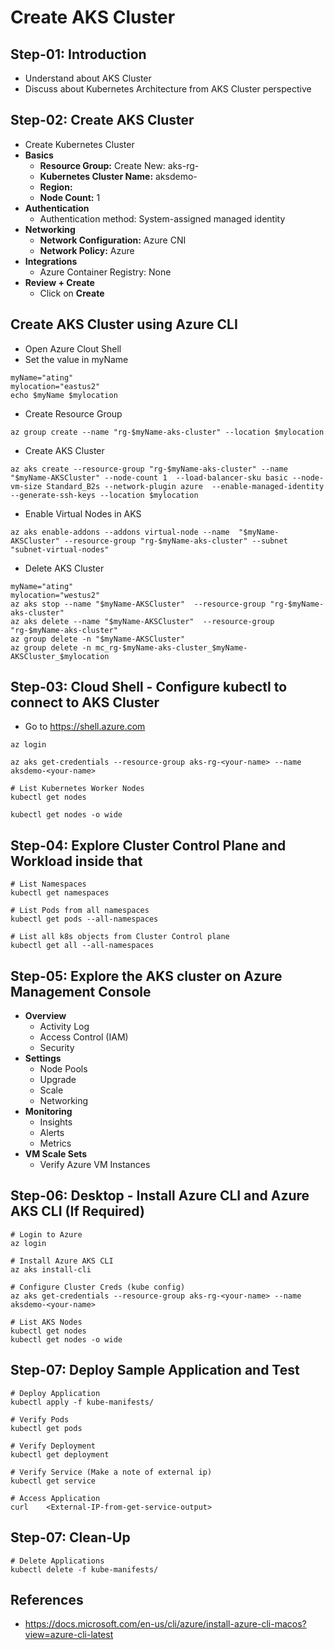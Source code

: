 # Create AKS Cluster

## Step-01: Introduction
- Understand about AKS Cluster
- Discuss about Kubernetes Architecture from AKS Cluster perspective

## Step-02: Create AKS Cluster
- Create Kubernetes Cluster
- **Basics**
  - **Resource Group:** Create New: aks-rg-<yourname>
  - **Kubernetes Cluster Name:** aksdemo-<yourname>
  - **Region:** <Your Region>
  - **Node Count:** 1
- **Authentication**
  - Authentication method: 	System-assigned managed identity
- **Networking**
  - **Network Configuration:** Azure CNI
  - **Network Policy:** Azure
- **Integrations**
  - Azure Container Registry: None
- **Review + Create**
  - Click on **Create**

## Create AKS Cluster using Azure CLI
- Open Azure Clout Shell
- Set the value in myName
```
myName="ating"
mylocation="eastus2"
echo $myName $mylocation
```

- Create Resource Group
```
az group create --name "rg-$myName-aks-cluster" --location $mylocation
```

- Create AKS Cluster
```
az aks create --resource-group "rg-$myName-aks-cluster" --name "$myName-AKSCluster" --node-count 1  --load-balancer-sku basic --node-vm-size Standard_B2s --network-plugin azure  --enable-managed-identity  --generate-ssh-keys --location $mylocation
```

- Enable Virtual Nodes in AKS
```
az aks enable-addons --addons virtual-node --name  "$myName-AKSCluster" --resource-group "rg-$myName-aks-cluster" --subnet "subnet-virtual-nodes"
```


- Delete AKS Cluster
```
myName="ating"
mylocation="westus2"
az aks stop --name "$myName-AKSCluster"  --resource-group "rg-$myName-aks-cluster"
az aks delete --name "$myName-AKSCluster"  --resource-group "rg-$myName-aks-cluster"
az group delete -n "$myName-AKSCluster"
az group delete -n mc_rg-$myName-aks-cluster_$myName-AKSCluster_$mylocation
```

## Step-03: Cloud Shell - Configure kubectl to connect to AKS Cluster

- Go to https://shell.azure.com
```
az login
```
```
az aks get-credentials --resource-group aks-rg-<your-name> --name aksdemo-<your-name>
```
```
# List Kubernetes Worker Nodes
kubectl get nodes
```
```
kubectl get nodes -o wide
```

## Step-04: Explore Cluster Control Plane and Workload inside that
```
# List Namespaces
kubectl get namespaces
```
```
# List Pods from all namespaces
kubectl get pods --all-namespaces
```
```
# List all k8s objects from Cluster Control plane
kubectl get all --all-namespaces
```

## Step-05: Explore the AKS cluster on Azure Management Console
- **Overview**
  - Activity Log
  - Access Control (IAM)
  - Security
- **Settings**
  - Node Pools
  - Upgrade
  - Scale
  - Networking
- **Monitoring**
  - Insights
  - Alerts
  - Metrics
- **VM Scale Sets**
  - Verify Azure VM Instances

## Step-06: Desktop - Install Azure CLI and Azure AKS CLI (If Required)
```
# Login to Azure
az login
```
```
# Install Azure AKS CLI
az aks install-cli
```
```
# Configure Cluster Creds (kube config)
az aks get-credentials --resource-group aks-rg-<your-name> --name aksdemo-<your-name>
```
```
# List AKS Nodes
kubectl get nodes
kubectl get nodes -o wide
```
## Step-07: Deploy Sample Application and Test
```
# Deploy Application
kubectl apply -f kube-manifests/
```
```
# Verify Pods
kubectl get pods
```
```
# Verify Deployment
kubectl get deployment
```
```
# Verify Service (Make a note of external ip)
kubectl get service
```
```
# Access Application
curl    <External-IP-from-get-service-output>
```

## Step-07: Clean-Up
```
# Delete Applications
kubectl delete -f kube-manifests/
```

## References
- https://docs.microsoft.com/en-us/cli/azure/install-azure-cli-macos?view=azure-cli-latest
